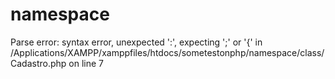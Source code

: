 # namespace


Parse error: syntax error, unexpected ':', expecting ';' or '{' in /Applications/XAMPP/xamppfiles/htdocs/sometestonphp/namespace/class/Cadastro.php on line 7

